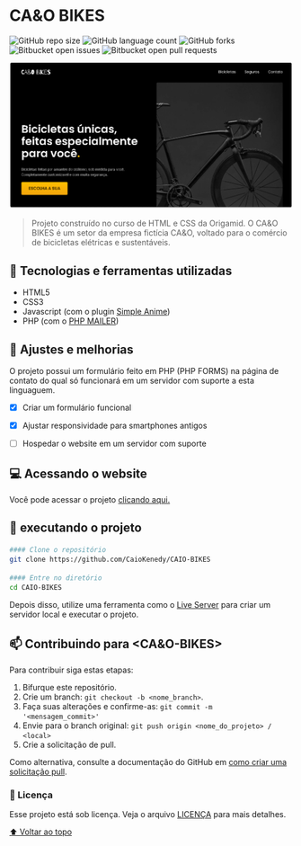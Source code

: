 # CA&O BIKES

<!---Esses são exemplos. Veja https://shields.io para outras pessoas ou para personalizar este conjunto de escudos. Você pode querer incluir dependências, status do projeto e informações de licença aqui--->

![GitHub repo size](https://img.shields.io/github/repo-size/iuricode/README-template?style=for-the-badge)
![GitHub language count](https://img.shields.io/github/languages/count/iuricode/README-template?style=for-the-badge)
![GitHub forks](https://img.shields.io/github/forks/iuricode/README-template?style=for-the-badge)
![Bitbucket open issues](https://img.shields.io/bitbucket/issues/iuricode/README-template?style=for-the-badge)
![Bitbucket open pull requests](https://img.shields.io/bitbucket/pr-raw/iuricode/README-template?style=for-the-badge)

![](img/bike%20readme%201.png)

> Projeto construído no curso de HTML e CSS da Origamid. O CA&O BIKES é um setor da empresa fictícia CA&O, voltado para o comércio de bicicletas elétricas e sustentáveis.



## 🔧 Tecnologias e ferramentas utilizadas
- HTML5
- CSS3
- Javascript (com o plugin [Simple Anime](https://github.com/origamid/simple-anime))
- PHP (com o [PHP MAILER](https://github.com/PHPMailer/PHPMailer))






## 🔖 Ajustes e melhorias

O projeto possui um formulário feito em PHP (PHP FORMS) na página de contato do qual só funcionará em um servidor com suporte a esta linguaguem.

- [x] Criar um formulário funcional
- [x] Ajustar responsividade para smartphones antigos
- [ ] Hospedar o website em um servidor com suporte


## 💻 Acessando o website
Você pode acessar o projeto [clicando aqui.](https://caiokenedy.github.io/CAIO-BIKES/)


## 🚀 executando o projeto

```bash
#### Clone o repositório
git clone https://github.com/CaioKenedy/CAIO-BIKES

#### Entre no diretório
cd CAIO-BIKES
```
Depois disso, utilize uma ferramenta como o [Live Server](https://marketplace.visualstudio.com/items?itemName=ritwickdey.LiveServer) para criar um servidor local e executar o projeto.


## 📫 Contribuindo para <CA&O-BIKES>

Para contribuir siga estas etapas:

1. Bifurque este repositório.
2. Crie um branch: `git checkout -b <nome_branch>`.
3. Faça suas alterações e confirme-as: `git commit -m '<mensagem_commit>'`
4. Envie para o branch original: `git push origin <nome_do_projeto> / <local>`
5. Crie a solicitação de pull.

Como alternativa, consulte a documentação do GitHub em [como criar uma solicitação pull](https://help.github.com/en/github/collaborating-with-issues-and-pull-requests/creating-a-pull-request).


### 📝 Licença

Esse projeto está sob licença. Veja o arquivo [LICENÇA](LICENSE.md) para mais detalhes.

[⬆ Voltar ao topo](#CA&O-BIKES)<br>
